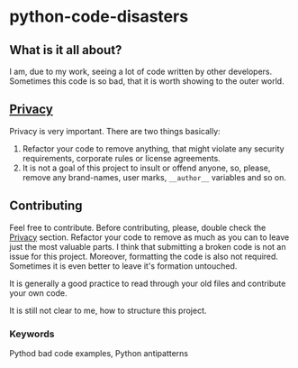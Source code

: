 # python-code-disasters

## What is it all about?
I am, due to my work, seeing a lot of code written by other developers. Sometimes this code is so bad, that it is worth showing to the outer world.

## [Privacy](#privacy)
Privacy is very important. There are two things basically: 

1. Refactor your code to remove anything, that might violate any security requirements, corporate rules or license agreements.
2. It is not a goal of this project to insult or offend anyone, so, please, remove any brand-names, user marks, `__author__` variables and so on.

## Contributing
Feel free to contribute. Before contributing, please, double check the [Privacy](#privacy) section.
Refactor your code to remove as much as you can to leave just the most valuable parts. I think that submitting a broken code is not an issue for this project. Moreover, formatting the code is also not required. Sometimes it is even better to leave it's formation untouched.

It is generally a good practice to read through your old files and contribute your own code.

It is still not clear to me, how to structure this project. 

### Keywords
Pythod bad code examples, Python antipatterns 
